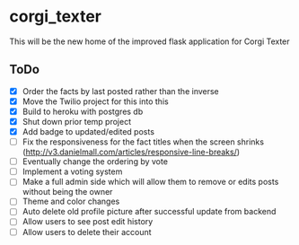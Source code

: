 # corgi_texter
This will be the new home of the improved flask application for Corgi Texter


## ToDo
- [X] Order the facts by last posted rather than the inverse
- [X] Move the Twilio project for this into this 
- [X] Build to heroku with postgres db
- [X] Shut down prior temp project
- [X] Add badge to updated/edited posts
- [ ] Fix the responsiveness for the fact titles when the screen shrinks (http://v3.danielmall.com/articles/responsive-line-breaks/)
- [ ] Eventually change the ordering by vote
- [ ] Implement a voting system
- [ ] Make a full admin side which will allow them to remove or edits posts without being the owner
- [ ] Theme and color changes
- [ ] Auto delete old profile picture after successful update from backend
- [ ] Allow users to see post edit history
- [ ] Allow users to delete their account